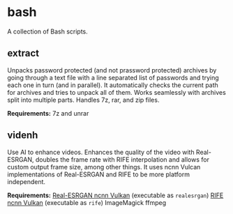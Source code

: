 # bash
A collection of Bash scripts.

## extract

Unpacks password protected (and not prassword protected) archives by going through a text file with a line separated list of passwords and trying each one in turn (and in parallel). It automatically checks the current path for archives and tries to unpack all of them. Works seamlessly with archives split into multiple parts. Handles 7z, rar, and zip files. 

**Requirements:** 
7z and unrar

## videnh

Use AI to enhance videos. Enhances the quality of the video with Real-ESRGAN, doubles the frame rate with RIFE interpolation and allows for custom output frame size, among other things. It uses ncnn Vulcan implementations of Real-ESRGAN and RIFE to be more platform independent. 

**Requirements:**
[Real-ESRGAN ncnn Vulkan](https://github.com/xinntao/Real-ESRGAN-ncnn-vulkan) (executable as `realesrgan`)
[RIFE ncnn Vulkan](https://github.com/nihui/rife-ncnn-vulkan) (executable as `rife`)
ImageMagick
ffmpeg
